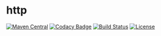 # http

[![Maven Central](https://img.shields.io/maven-central/v/io.vulpine.lib/http.svg?maxAge=2592000)](http://search.maven.org/#artifactdetails|io.vulpine.lib|http)
[![Codacy Badge](https://api.codacy.com/project/badge/Grade/1b252dc76cb6431cbb53e1a34d78fd90)](https://www.codacy.com/app/elliefops/lib-http?utm_source=github.com&amp;utm_medium=referral&amp;utm_content=Vulpine-IO/lib-http&amp;utm_campaign=Badge_Grade)
[![Build Status](https://travis-ci.org/Vulpine-IO/lib-http.svg?branch=master)](https://travis-ci.org/Vulpine-IO/lib-http)
[![License](https://img.shields.io/github/license/vulpine-io/lib-http.svg?maxAge=2592000?style=plastic)](https://www.apache.org/licenses/LICENSE-2.0.html)


